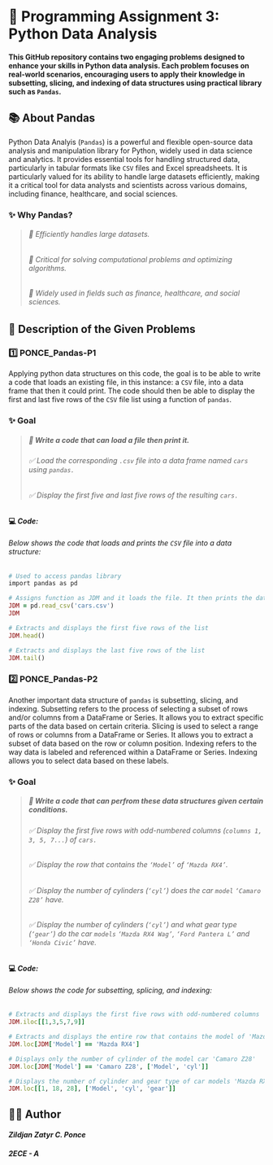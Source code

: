 # 📝 Programming Assignment 3: Python Data Analysis
#### This GitHub repository contains two engaging problems designed to enhance your skills in Python data analysis. Each problem focuses on real-world scenarios, encouraging users to apply their knowledge in subsetting, slicing, and indexing of data structures using practical library such as ```Pandas```. 

## 📚 About Pandas
Python Data Analyis (```Pandas```) is a powerful and flexible open-source data analysis and manipulation library for Python, widely used in data science and analytics. It provides essential tools for handling structured data, particularly in tabular formats like ```CSV``` files and Excel spreadsheets. It is particularly valued for its ability to handle large datasets efficiently, making it a critical tool for data analysts and scientists across various domains, including finance, healthcare, and social sciences. 
### ✨ Why Pandas? 
> ###### 🔹 Efficiently handles large datasets.
> ###### 🔹 Critical for solving computational problems and optimizing algorithms.
> ###### 🔹 Widely used in fields such as finance, healthcare, and social sciences.

## 📑 Description of the Given Problems
### 1️⃣ PONCE_Pandas-P1
Applying python data structures on this code, the goal is to be able to write a code that loads an existing file, in this instance: a ```CSV``` file, into a data frame that then it could print. The code should then be able to display the first and last five rows of the ```CSV``` file list using a function of ```pandas```.
### ✨ Goal
> ##### 🎯 **Write a code that can load a file then print it.**
> ###### ✅ *Load the corresponding ```.csv``` file into a data frame named ```cars``` using ```pandas.```*
> ###### ✅ *Display the first five and last five rows of the resulting ```cars.```*

#### 💻 *Code:*
###### *Below shows the code that loads and prints the ```CSV``` file into a data structure:*
```Ruby
# Used to access pandas library
import pandas as pd

# Assigns function as JDM and it loads the file. It then prints the data structure
JDM = pd.read_csv('cars.csv')
JDM
```
```Ruby
# Extracts and displays the first five rows of the list
JDM.head()
```
```Ruby
# Extracts and displays the last five rows of the list
JDM.tail()
```
### 2️⃣ PONCE_Pandas-P2
Another important data structure of ```pandas``` is subsetting, slicing, and indexing. Subsetting refers to the process of selecting a subset of rows and/or columns from a DataFrame or Series. It allows you to extract specific parts of the data based on certain criteria. Slicing is used to select a range of rows or columns from a DataFrame or Series. It allows you to extract a subset of data based on the row or column position. Indexing refers to the way data is labeled and referenced within a DataFrame or Series. Indexing allows you to select data based on these labels. 
### ✨ Goal
> ##### 🎯 **Write a code that can perfrom these data structures given certain conditions.** 
> ###### ✅ *Display the first five rows with odd-numbered columns (```columns 1, 3, 5, 7...```) of ```cars.```*
> ###### ✅ *Display the row that contains the ```‘Model’``` of ```‘Mazda RX4’```.*
> ###### ✅ *Display the number of cylinders (```‘cyl’```) does the car ```model``` ```‘Camaro Z28’``` have.*
> ###### ✅ *Display the number of cylinders (```‘cyl’```) and what gear type (```‘gear’```) do the car ```models``` ```‘Mazda RX4 Wag’```, ```‘Ford Pantera L’``` and ```‘Honda Civic’``` have.*

#### 💻 *Code:*
###### *Below shows the code for subsetting, splicing, and indexing:*
```Ruby
# Extracts and displays the first five rows with odd-numbered columns
JDM.iloc[[1,3,5,7,9]]
```
```Ruby
# Extracts and displays the entire row that contains the model of 'Mazda RX4'
JDM.loc[JDM['Model'] == 'Mazda RX4'] 
```
```Ruby
# Displays only the number of cylinder of the model car 'Camaro Z28'
JDM.loc[JDM['Model'] == 'Camaro Z28', ['Model', 'cyl']]
```
```Ruby
# Displays the number of cylinder and gear type of car models 'Mazda RX4 Wag', ‘Ford Pantera L’, and ‘Honda Civic’
JDM.loc[[1, 18, 28], ['Model', 'cyl', 'gear']]
```

## 👨‍💻 Author
#### *Zildjan Zatyr C. Ponce* 
##### *2ECE - A*

